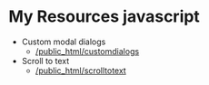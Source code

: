 # My Resources javascript
* Custom modal dialogs
    * [/public_html/customdialogs](../MyResourcesJavascript/tree/master/public_html/customdialogs)
* Scroll to text
    * [/public_html/scrolltotext](../MyResourcesJavascript/tree/master/public_html/scrolltotext)
